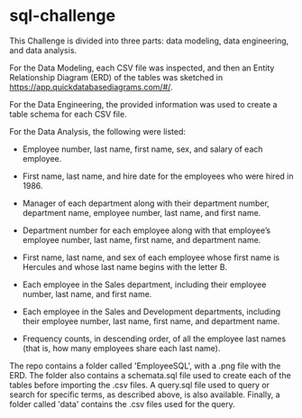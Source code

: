 # sql-challenge

This Challenge is divided into three parts: data modeling, data engineering, and data analysis.

For the Data Modeling, each CSV file was inspected, and then an Entity Relationship Diagram (ERD) of the tables was sketched in https://app.quickdatabasediagrams.com/#/.

For the Data Engineering, the provided information was used to create a table schema for each CSV file. 

For the Data Analysis, the following were listed:

- Employee number, last name, first name, sex, and salary of each employee.

- First name, last name, and hire date for the employees who were hired in 1986.

- Manager of each department along with their department number, department name, employee number, last name, and first name.

- Department number for each employee along with that employee’s employee number, last name, first name, and department name.

- First name, last name, and sex of each employee whose first name is Hercules and whose last name begins with the letter B.

- Each employee in the Sales department, including their employee number, last name, and first name.

- Each employee in the Sales and Development departments, including their employee number, last name, first name, and department name.

- Frequency counts, in descending order, of all the employee last names (that is, how many employees share each last name).

The repo contains a folder called 'EmployeeSQL', with a .png file with the ERD. The folder also contains a schemata.sql file used to create each of the tables before importing the .csv files. A query.sql file used to query or search for specific terms, as described above, is also available. Finally, a folder called 'data' contains the .csv files used for the query.

